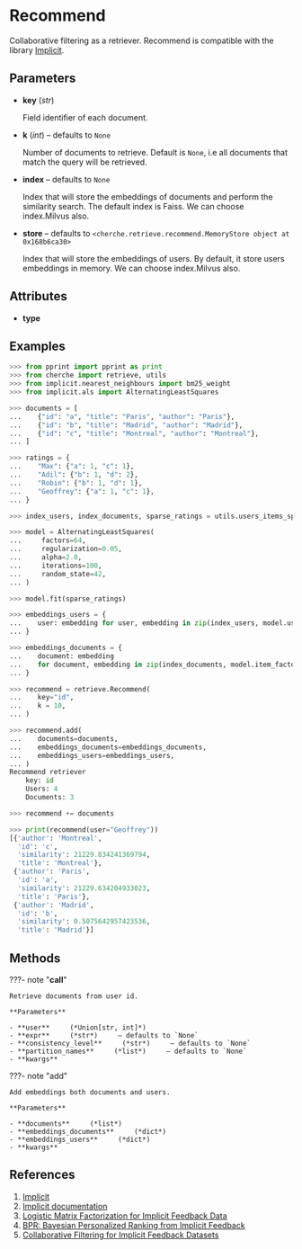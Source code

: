 # Recommend

Collaborative filtering as a retriever. Recommend is compatible with the library [Implicit](https://github.com/benfred/implicit).



## Parameters

- **key** (*str*)

    Field identifier of each document.

- **k** (*int*) – defaults to `None`

    Number of documents to retrieve. Default is `None`, i.e all documents that match the query will be retrieved.

- **index** – defaults to `None`

    Index that will store the embeddings of documents and perform the similarity search. The default index is Faiss. We can choose index.Milvus also.

- **store** – defaults to `<cherche.retrieve.recommend.MemoryStore object at 0x168b6ca30>`

    Index that will store the embeddings of users. By default, it store users embeddings in memory. We can choose index.Milvus also.


## Attributes

- **type**


## Examples

```python
>>> from pprint import pprint as print
>>> from cherche import retrieve, utils
>>> from implicit.nearest_neighbours import bm25_weight
>>> from implicit.als import AlternatingLeastSquares

>>> documents = [
...    {"id": "a", "title": "Paris", "author": "Paris"},
...    {"id": "b", "title": "Madrid", "author": "Madrid"},
...    {"id": "c", "title": "Montreal", "author": "Montreal"},
... ]

>>> ratings = {
...    "Max": {"a": 1, "c": 1},
...    "Adil": {"b": 1, "d": 2},
...    "Robin": {"b": 1, "d": 1},
...    "Geoffrey": {"a": 1, "c": 1},
... }

>>> index_users, index_documents, sparse_ratings = utils.users_items_sparse(ratings=ratings)

>>> model = AlternatingLeastSquares(
...     factors=64,
...     regularization=0.05,
...     alpha=2.0,
...     iterations=100,
...     random_state=42,
... )

>>> model.fit(sparse_ratings)

>>> embeddings_users = {
...    user: embedding for user, embedding in zip(index_users, model.user_factors)
... }

>>> embeddings_documents = {
...    document: embedding
...    for document, embedding in zip(index_documents, model.item_factors)
... }

>>> recommend = retrieve.Recommend(
...    key="id",
...    k = 10,
... )

>>> recommend.add(
...    documents=documents,
...    embeddings_documents=embeddings_documents,
...    embeddings_users=embeddings_users,
... )
Recommend retriever
    key: id
    Users: 4
    Documents: 3

>>> recommend += documents

>>> print(recommend(user="Geoffrey"))
[{'author': 'Montreal',
  'id': 'c',
  'similarity': 21229.834241369794,
  'title': 'Montreal'},
 {'author': 'Paris',
  'id': 'a',
  'similarity': 21229.634204933023,
  'title': 'Paris'},
 {'author': 'Madrid',
  'id': 'b',
  'similarity': 0.5075642957423536,
  'title': 'Madrid'}]
```

## Methods

???- note "__call__"

    Retrieve documents from user id.

    **Parameters**

    - **user**     (*Union[str, int]*)    
    - **expr**     (*str*)     – defaults to `None`    
    - **consistency_level**     (*str*)     – defaults to `None`    
    - **partition_names**     (*list*)     – defaults to `None`    
    - **kwargs**    
    
???- note "add"

    Add embeddings both documents and users.

    **Parameters**

    - **documents**     (*list*)    
    - **embeddings_documents**     (*dict*)    
    - **embeddings_users**     (*dict*)    
    - **kwargs**    
    
## References

1. [Implicit](https://github.com/benfred/implicit)
2. [Implicit documentation](https://benfred.github.io/implicit/)
3. [Logistic Matrix Factorization for Implicit Feedback Data](https://web.stanford.edu/~rezab/nips2014workshop/submits/logmat.pdf)
4. [BPR: Bayesian Personalized Ranking from Implicit Feedback](https://arxiv.org/pdf/1205.2618.pdf)
5. [Collaborative Filtering for Implicit Feedback Datasets](http://yifanhu.net/PUB/cf.pdf)

